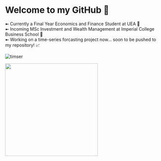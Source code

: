# Welcome to my GitHub 👋

➼ Currently a Final Year Economics and Finance Student at UEA 🚀 \
➼ Incoming MSc Investment and Wealth Management at Imperial College Business School 🌱 \
➼ Working on a time-series forcasting project now... soon to be pushed to my repository! 📈 

![timser](https://github.com/user-attachments/assets/7b563645-8f75-4f6e-8d0c-7eebb07655a6) 

<img src="![timser](https://github.com/user-attachments/assets/7b563645-8f75-4f6e-8d0c-7eebb07655a6) " width="300" />
